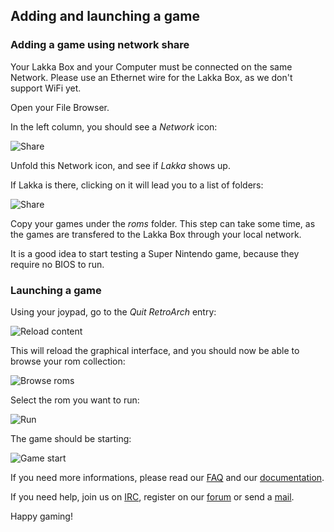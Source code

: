 ## Adding and launching a game

### Adding a game using network share

Your Lakka Box and your Computer must be connected on the same Network. Please use an Ethernet wire for the Lakka Box, as we don't support WiFi yet.

Open your File Browser.

In the left column, you should see a *Network* icon:

![Share](/images/winsamba1.png)

Unfold this Network icon, and see if *Lakka* shows up.

If Lakka is there, clicking on it will lead you to a list of folders:

![Share](/images/winsamba2.png)

Copy your games under the *roms* folder. This step can take some time, as the games are transfered to the Lakka Box through your local network.

It is a good idea to start testing a Super Nintendo game, because they require no BIOS to run.

### Launching a game

Using your joypad, go to the *Quit RetroArch* entry:

![Reload content](/images/lakkamenuquit.png)

This will reload the graphical interface, and you should now be able to browse your rom collection:

![Browse roms](/images/lakkamenufindrom.png)

Select the rom you want to run:

![Run](/images/lakkamenurunrom.png)

The game should be starting:

![Game start](/images/rguiromlaunched.png)

If you need more informations, please read our [FAQ](/doc/FAQ) and our [documentation](/doc/Home).

If you need help, join us on [IRC](irc://irc.freenode.org/#lakkatv), register on our [forum](http://libretro.com/forums/forumdisplay.php?f=26) or send a [mail](/contact).

Happy gaming!
